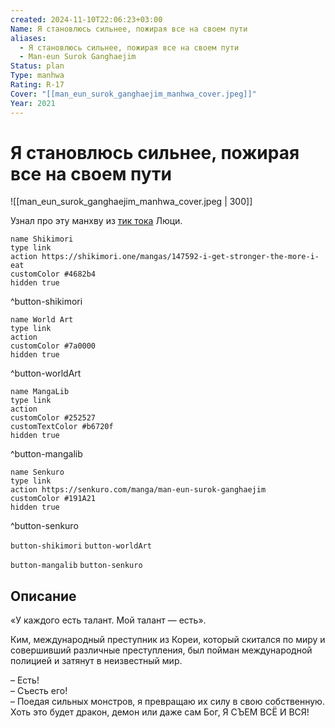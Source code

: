 ```yaml
---
created: 2024-11-10T22:06:23+03:00
Name: Я становлюсь сильнее, пожирая все на своем пути
aliases:
  - Я становлюсь сильнее, пожирая все на своем пути
  - Man-eun Surok Ganghaejim
Status: plan
Type: manhwa
Rating: R-17
Cover: "[[man_eun_surok_ganghaejim_manhwa_cover.jpeg]]"
Year: 2021
---
```


# Я становлюсь сильнее, пожирая все на своем пути

![[man_eun_surok_ganghaejim_manhwa_cover.jpeg | 300]]

Узнал про эту манхву из [тик тока](https://youtube.com/shorts/lsJXZjR_i0k?si=saaUlbY3rUbwS5R6) Люци.

```button
name Shikimori
type link
action https://shikimori.one/mangas/147592-i-get-stronger-the-more-i-eat
customColor #4682b4
hidden true
```
^button-shikimori

```button
name World Art
type link
action 
customColor #7a0000
hidden true
```
^button-worldArt

```button
name MangaLib
type link
action 
customColor #252527
customTextColor #b6720f
hidden true
```
^button-mangalib

```button
name Senkuro
type link
action https://senkuro.com/manga/man-eun-surok-ganghaejim
customColor #191A21
hidden true
```
^button-senkuro



`button-shikimori` `button-worldArt`

`button-mangalib` `button-senkuro`

## Описание

«У каждого есть талант. Мой талант — есть».

Ким, международный преступник из Кореи, который скитался по миру и совершивший различные преступления, был пойман международной полицией и затянут в неизвестный мир.

– Есть!  
– Съесть его!  
– Поедая сильных монстров, я превращаю их силу в свою собственную. Хоть это будет дракон, демон или даже сам Бог, Я СЪЕМ ВСЁ И ВСЯ!
